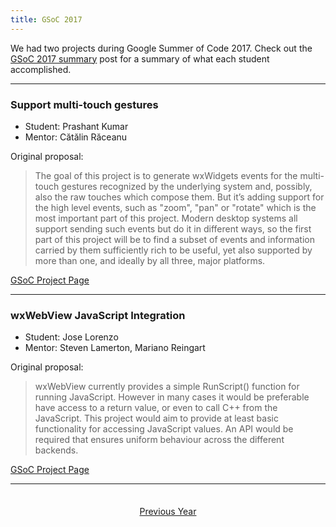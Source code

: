 ```yaml
---
title: GSoC 2017
---
```


We had two projects during Google Summer of Code 2017. Check out the
[GSoC 2017 summary][1] post for a summary of what each student
accomplished.

[1]: http://wxwidgets.blogspot.com/2017/12/gsoc-2017-summary.html

----

### Support multi-touch gestures

- Student: Prashant Kumar
- Mentor: Cătălin Răceanu

Original proposal:

> The goal of this project is to generate wxWidgets events for the multi-touch
> gestures recognized by the underlying system and, possibly, also the raw
> touches which compose them. But it’s adding support for the high level
> events, such as "zoom", "pan" or "rotate" which is the most important part
> of this project.
> Modern desktop systems all support sending such events but do it in
> different ways, so the first part of this project will be to find a subset
> of events and information carried by them sufficiently rich to be useful,
> yet also supported by more than one, and ideally by all three, major
> platforms.

[GSoC Project Page](https://summerofcode.withgoogle.com/archive/2017/projects/5379891201572864/)

----

### wxWebView JavaScript Integration

- Student: Jose Lorenzo
- Mentor: Steven Lamerton, Mariano Reingart

Original proposal:

> wxWebView currently provides a simple RunScript() function for running
> JavaScript. However in many cases it would be preferable have access to a
> return value, or even to call C++ from the JavaScript. This project would
> aim to provide at least basic functionality for accessing JavaScript values.
> An API would be required that ensures uniform behaviour across the different
> backends.

[GSoC Project Page](https://summerofcode.withgoogle.com/archive/2017/projects/6201193772613632/)

----


<p style="margin-top: 2.5em; text-align: center;">
  <a href="../2014/" class="btn btn-lg btn-default"><i class="fa fa-arrow-circle-left fa-fw"></i> Previous Year</a>
</p>
